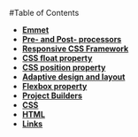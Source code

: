 #Table of Contents

- **[Emmet](https://github.com/EvgeniyPolovniy/fron_end_book/tree/master/book/emmet)**
- **[Pre- and Post- processors](#pre--and-post--processors)**
- **[Responsive CSS Framework](#responsive-css-framework)**
- **[CSS float property](#css-float-property)**
- **[CSS position property](#css-position-property)**
- **[Adaptive design and layout](#adaptive-design-and-layout)**
- **[Flexbox property](#flexbox-property)**
- **[Project Builders](#project-builders)**
- **[CSS](#css)**
- **[HTML](#html)**
- **[Links](#links)**
